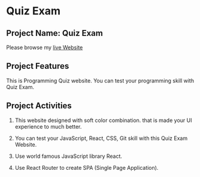 # Quiz Exam

## Project Name: Quiz Exam

Please browse my [live Website](https://quizexam-assignment-09.netlify.app/)

## Project Features
This is Programming Quiz website. You can test your programming skill with Quiz Exam. 


## Project Activities
1. This website designed with soft color combination. that is made your UI experience to much better.

2. You can test your JavaScript, React, CSS, Git skill with this Quiz Exam Website.

3. Use world famous JavaScript library React.

4. Use React Router to create SPA (Single Page Application).

